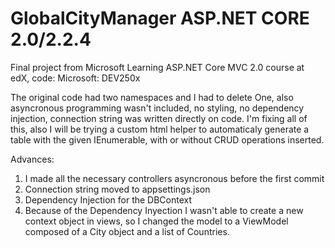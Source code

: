 # GlobalCityManager ASP.NET CORE 2.0/2.2.4
Final project from Microsoft Learning ASP.NET Core MVC  2.0 course at edX, code: Microsoft: DEV250x

The original code had two namespaces and I had to delete One, also asyncronous programming wasn't included, no styling, no dependency injection, connection string was written directly on code. I'm fixing all of this, also I will be trying a custom html helper to automaticaly generate a table with the given IEnumerable<Model>, with or without CRUD operations inserted.
  
Advances:
1. I made all the necessary controllers asyncronous before the first commit
2. Connection string moved to appsettings.json
3. Dependency Injection for the DBContext
4. Because of the Dependency Inyection I wasn't able to create a new context object in views, so I changed the 
   model to a ViewModel composed of a City object and a list of Countries.

